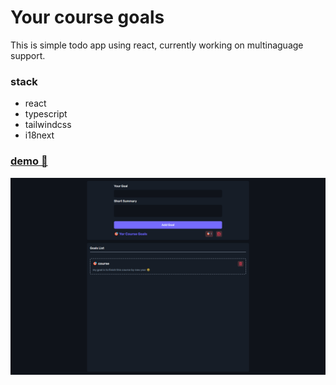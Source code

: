 # Your course goals

This is simple todo app using react,
currently working on multinaguage support.

### stack

- react
- typescript
- tailwindcss
- i18next

### [demo 🔗](https://www.example.com)

![preview](/public/capture.png)
